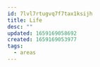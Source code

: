 ```yaml
---
id: 7lvl7rtugvq7f7tax1ksijh
title: Life
desc: ""
updated: 1659169058692
created: 1659169053977
tags:
  - areas
---
```

